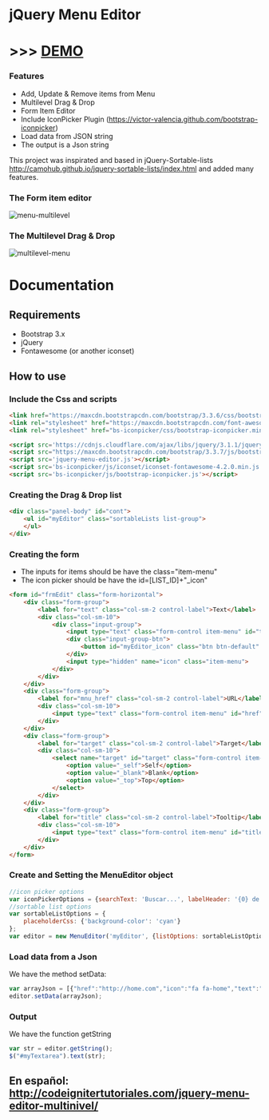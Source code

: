 # jQuery Menu Editor
# >>> [DEMO](http://codeignitertutoriales.com/demos/jqmenueditor/)
### Features
* Add, Update & Remove items from Menu
* Multilevel Drag & Drop
* Form Item Editor
* Include IconPicker Plugin (https://victor-valencia.github.com/bootstrap-iconpicker)
* Load data from JSON string 
* The output is a Json string

This project was inspirated and based in jQuery-Sortable-lists http://camohub.github.io/jquery-sortable-lists/index.html and added many features.

### The Form item editor
![menu-multilevel](http://codeignitertutoriales.com/wp-content/uploads/2017/01/jquery-menu-editor-form.jpg)
### The Multilevel Drag & Drop
![multilevel-menu](http://codeignitertutoriales.com/wp-content/uploads/2017/01/jquery-menu-editor-dragdrop.jpg)

# Documentation

## Requirements
* Bootstrap 3.x
* jQuery
* Fontawesome (or another iconset)

## How to use
### Include the Css and scripts
```html
<link href="https://maxcdn.bootstrapcdn.com/bootstrap/3.3.6/css/bootstrap.min.css" rel="stylesheet">
<link rel="stylesheet" href="https://maxcdn.bootstrapcdn.com/font-awesome/4.2.0/css/font-awesome.min.css">
<link rel="stylesheet" href="bs-iconpicker/css/bootstrap-iconpicker.min.css">

<script src='https://cdnjs.cloudflare.com/ajax/libs/jquery/3.1.1/jquery.min.js'></script>
<script src="https://maxcdn.bootstrapcdn.com/bootstrap/3.3.7/js/bootstrap.min.js" integrity="sha384-Tc5IQib027qvyjSMfHjOMaLkfuWVxZxUPnCJA7l2mCWNIpG9mGCD8wGNIcPD7Txa" crossorigin="anonymous"></script>
<script src='jquery-menu-editor.js'></script>
<script src='bs-iconpicker/js/iconset/iconset-fontawesome-4.2.0.min.js'></script>
<script src='bs-iconpicker/js/bootstrap-iconpicker.js'></script>
```

### Creating the Drag & Drop list
```html
<div class="panel-body" id="cont">
    <ul id="myEditor" class="sortableLists list-group">
    </ul>
</div>
```
### Creating the form
* The inputs for items should be have the class="item-menu"
* The icon picker should be have the id=[LIST_ID]+"_icon"
```html
<form id="frmEdit" class="form-horizontal">
    <div class="form-group">
        <label for="text" class="col-sm-2 control-label">Text</label>
        <div class="col-sm-10">
            <div class="input-group">
                <input type="text" class="form-control item-menu" id="text" name="text" placeholder="Text">
                <div class="input-group-btn">
                    <button id="myEditor_icon" class="btn btn-default" data-iconset="fontawesome" data-icon="" type="button"></button>
                </div>
                <input type="hidden" name="icon" class="item-menu">
            </div>
        </div>
    </div>
    <div class="form-group">
        <label for="mnu_href" class="col-sm-2 control-label">URL</label>
        <div class="col-sm-10">
            <input type="text" class="form-control item-menu" id="href" name="href" placeholder="URL">
        </div>
    </div>
    <div class="form-group">
        <label for="target" class="col-sm-2 control-label">Target</label>
        <div class="col-sm-10">
            <select name="target" id="target" class="form-control item-menu">
                <option value="_self">Self</option>
                <option value="_blank">Blank</option>
                <option value="_top">Top</option>
            </select>
        </div>
    </div>
    <div class="form-group">
        <label for="title" class="col-sm-2 control-label">Tooltip</label>
        <div class="col-sm-10">
            <input type="text" class="form-control item-menu" id="title" name="title" placeholder="Text">
        </div>
    </div>
</form>
```

### Create and Setting the MenuEditor object
```javascript
//icon picker options
var iconPickerOptions = {searchText: 'Buscar...', labelHeader: '{0} de {1} Pags.'};
//sortable list options
var sortableListOptions = {
    placeholderCss: {'background-color': 'cyan'}
};
var editor = new MenuEditor('myEditor', {listOptions: sortableListOptions, iconPicker: iconPickerOptions, labelEdit: 'Edit'});
```

### Load data from a Json
We have the method setData:
```javascript
var arrayJson = [{"href":"http://home.com","icon":"fa fa-home","text":"Home"},{"icon":"fa fa-bar-chart-o","text":"Opcion2"},{"icon":"fa fa-cloud-upload","text":"Opcion3"},{"icon":"fa fa-crop","text":"Opcion4"},{"icon":"fa fa-flask","text":"Opcion5"},{"icon":"fa fa-search","text":"Opcion7","children":[{"icon":"fa fa-plug","text":"Opcion7-1","children":[{"icon":"fa fa-filter","text":"Opcion7-2","children":[{"icon":"fa fa-map-marker","text":"Opcion6"}]}]}]}];
editor.setData(arrayJson);
```
### Output
We have the function getString
```javascript
var str = editor.getString();
$("#myTextarea").text(str);
```

## En español: http://codeignitertutoriales.com/jquery-menu-editor-multinivel/
